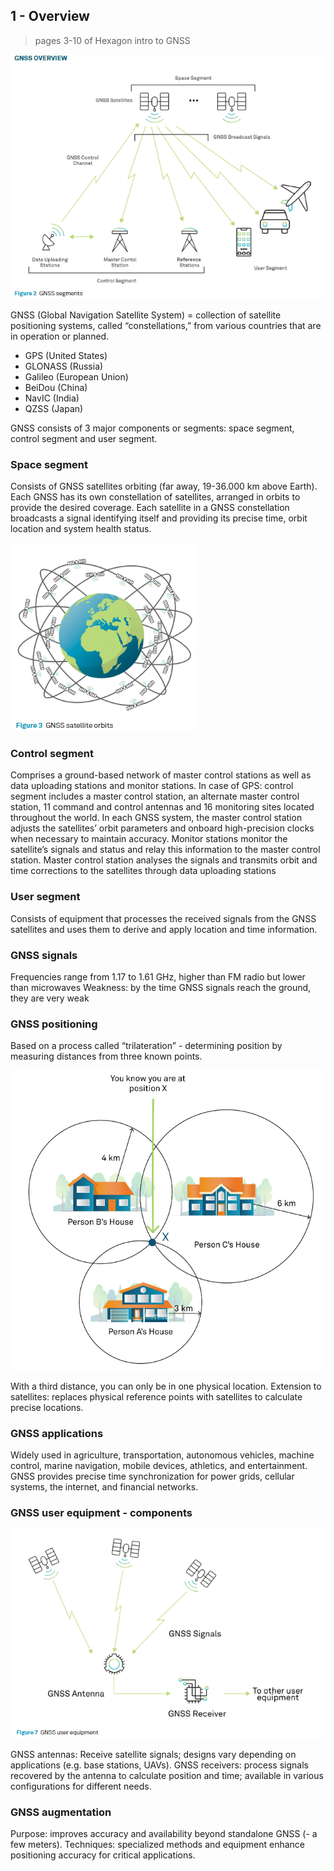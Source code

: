 ## 1 - Overview

> pages 3-10 of Hexagon intro to GNSS

![GNSS segments](../../../images/screenshots%20Hexagon%20book/GNSS%20segments.png)

GNSS (Global Navigation Satellite System) = collection of satellite positioning systems, called “constellations,” from various countries that are in operation or planned.
- GPS (United States)
- GLONASS (Russia)
- Galileo (European Union)
- BeiDou (China)
- NavIC (India)
- QZSS (Japan)

GNSS consists of 3 major components or segments: space segment, control segment and user segment.

### Space segment

Consists of GNSS satellites orbiting (far away, 19-36.000 km above Earth).
Each GNSS has its own constellation of satellites, arranged in orbits to provide the desired coverage.
Each satellite in a GNSS constellation broadcasts a signal identifying itself and providing its precise time, orbit location and system health status.

![GNSS satellite orbits](../../../images/screenshots%20Hexagon%20book/GNSS%20satellite%20orbits.png)

### Control segment

Comprises a ground-based network of master control stations as well as data uploading stations and monitor stations.
In case of GPS: control segment includes a master control station, an alternate master control station, 11 command and control antennas and 16 monitoring sites located throughout the world.
In each GNSS system, the master control station adjusts the satellites’ orbit parameters and onboard high-precision clocks when necessary to maintain accuracy.
Monitor stations monitor the satellite’s signals and status and relay this information to the master control station.
Master control station analyses the signals and transmits orbit and time corrections to the satellites through data uploading stations

### User segment

Consists of equipment that processes the received signals from the GNSS satellites and uses them to derive and apply location and time information.

### GNSS signals

Frequencies range from 1.17 to 1.61 GHz, higher than FM radio but lower than microwaves
Weakness: by the time GNSS signals reach the ground, they are very weak

### GNSS positioning

Based on a process called “trilateration” - determining position by measuring distances from three known points.

![trilateration](../../../images/screenshots%20Hexagon%20book/trilateration.png)

With a third distance, you can only be in one physical location.
Extension to satellites: replaces physical reference points with satellites to calculate precise locations.

### GNSS applications

Widely used in agriculture, transportation, autonomous vehicles, machine control, marine navigation, mobile devices, athletics,  and entertainment.
GNSS provides precise time synchronization for power grids, cellular systems, the internet, and financial networks.

### GNSS user equipment - components

![GNSS user equipment](../../../images/screenshots%20Hexagon%20book/GNSS%20user%20equipment.png)

GNSS antennas: Receive satellite signals; designs vary depending on applications (e.g. base stations, UAVs).
GNSS receivers: process signals recovered by the antenna to calculate position and time; available in various configurations for different needs.

### GNSS augmentation

Purpose: improves accuracy and availability beyond standalone GNSS (- a few meters).
Techniques: specialized methods and equipment enhance positioning accuracy for critical applications.
